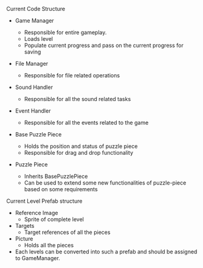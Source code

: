 Current Code Structure
- Game Manager
  - Responsible for entire gameplay.
  - Loads level
  - Populate current progress and pass on the current progress for saving 

- File Manager
  - Responsible for file related operations
 
- Sound Handler
  - Responsible for all the sound related tasks

- Event Handler
  - Responsible for all the events related to the game

- Base Puzzle Piece
  - Holds the position and status of puzzle piece
  - Responsible for drag and drop functionality

- Puzzle Piece
  - Inherits BasePuzzlePiece
  - Can be used to extend some new functionalities of puzzle-piece based on some requirements
  

Current Level Prefab structure
- Reference Image
  - Sprite of complete level
- Targets
  - Target references of all the pieces
- Picture
  - Holds all the pieces
- Each levels can be converted into such a prefab and should be assigned to GameManager.
    
